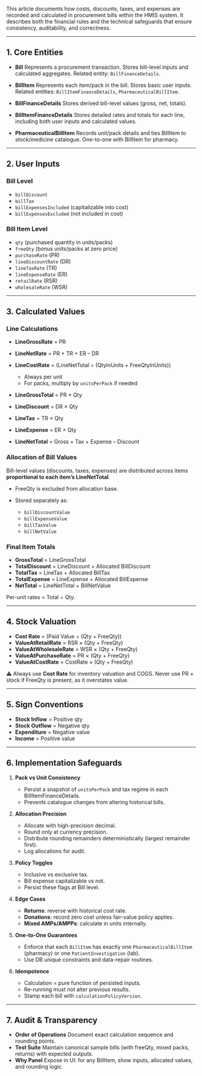 This article documents how costs, discounts, taxes, and expenses are recorded and calculated in procurement bills within the HMIS system. It describes both the financial rules and the technical safeguards that ensure consistency, auditability, and correctness.

---

## 1. Core Entities

* **Bill**
  Represents a procurement transaction. Stores bill-level inputs and calculated aggregates.
  Related entity: `BillFinanceDetails`.

* **BillItem**
  Represents each item/pack in the bill. Stores basic user inputs.
  Related entities: `BillItemFinanceDetails`, `PharmaceuticalBillItem`.

* **BillFinanceDetails**
  Stores derived bill-level values (gross, net, totals).

* **BillItemFinanceDetails**
  Stores detailed rates and totals for each line, including both user inputs and calculated values.

* **PharmaceuticalBillItem**
  Records unit/pack details and ties BillItem to stock/medicine catalogue. One-to-one with BillItem for pharmacy.

---

## 2. User Inputs

### Bill Level

* `billDiscount`
* `billTax`
* `billExpensesIncluded` (capitalizable into cost)
* `billExpensesExcluded` (not included in cost)

### Bill Item Level

* `qty` (purchased quantity in units/packs)
* `freeQty` (bonus units/packs at zero price)
* `purchaseRate` (PR)
* `lineDiscountRate` (DR)
* `lineTaxRate` (TR)
* `lineExpenseRate` (ER)
* `retailRate` (RSR)
* `wholesaleRate` (WSR)

---

## 3. Calculated Values

### Line Calculations

* **LineGrossRate** = PR

* **LineNetRate** = PR + TR + ER – DR

* **LineCostRate** = (LineNetTotal ÷ (QtyInUnits + FreeQtyInUnits))

  * Always per unit
  * For packs, multiply by `unitsPerPack` if needed

* **LineGrossTotal** = PR × Qty

* **LineDiscount** = DR × Qty

* **LineTax** = TR × Qty

* **LineExpense** = ER × Qty

* **LineNetTotal** = Gross + Tax + Expense – Discount

### Allocation of Bill Values

Bill-level values (discounts, taxes, expenses) are distributed across items **proportional to each item’s LineNetTotal**.

* FreeQty is excluded from allocation base.
* Stored separately as:

  * `billDiscountValue`
  * `billExpenseValue`
  * `billTaxValue`
  * `billNetValue`

### Final Item Totals

* **GrossTotal** = LineGrossTotal
* **TotalDiscount** = LineDiscount + Allocated BillDiscount
* **TotalTax** = LineTax + Allocated BillTax
* **TotalExpense** = LineExpense + Allocated BillExpense
* **NetTotal** = LineNetTotal + BillNetValue

Per-unit rates = Total ÷ Qty.

---

## 4. Stock Valuation

* **Cost Rate** = (Paid Value ÷ (Qty + FreeQty))
* **ValueAtRetailRate** = RSR × (Qty + FreeQty)
* **ValueAtWholesaleRate** = WSR × (Qty + FreeQty)
* **ValueAtPurchaseRate** = PR × (Qty + FreeQty)
* **ValueAtCostRate** = CostRate × (Qty + FreeQty)

⚠️ Always use **Cost Rate** for inventory valuation and COGS. Never use PR × stock if FreeQty is present, as it overstates value.

---

## 5. Sign Conventions

* **Stock Inflow** = Positive qty
* **Stock Outflow** = Negative qty
* **Expenditure** = Negative value
* **Income** = Positive value

---

## 6. Implementation Safeguards

1. **Pack vs Unit Consistency**

   * Persist a snapshot of `unitsPerPack` and tax regime in each BillItemFinanceDetails.
   * Prevents catalogue changes from altering historical bills.

2. **Allocation Precision**

   * Allocate with high-precision decimal.
   * Round only at currency precision.
   * Distribute rounding remainders deterministically (largest remainder first).
   * Log allocations for audit.

3. **Policy Toggles**

   * Inclusive vs exclusive tax.
   * Bill expense capitalizable vs not.
   * Persist these flags at Bill level.

4. **Edge Cases**

   * **Returns**: reverse with historical cost rate.
   * **Donations**: record zero cost unless fair-value policy applies.
   * **Mixed AMPs/AMPPs**: calculate in units internally.

5. **One-to-One Guarantees**

   * Enforce that each `BillItem` has exactly one `PharmaceuticalBillItem` (pharmacy) or one `PatientInvestigation` (lab).
   * Use DB unique constraints and data-repair routines.

6. **Idempotence**

   * Calculation = pure function of persisted inputs.
   * Re-running must not alter previous results.
   * Stamp each bill with `calculationPolicyVersion`.

---

## 7. Audit & Transparency

* **Order of Operations**
  Document exact calculation sequence and rounding points.
* **Test Suite**
  Maintain canonical sample bills (with freeQty, mixed packs, returns) with expected outputs.
* **Why Panel**
  Expose in UI: for any BillItem, show inputs, allocated values, and rounding logic.

